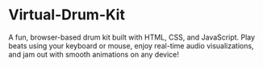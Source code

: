 # Virtual-Drum-Kit
A fun, browser-based drum kit built with HTML, CSS, and JavaScript. Play beats using your keyboard or mouse, enjoy real-time audio visualizations, and jam out with smooth animations on any device!
